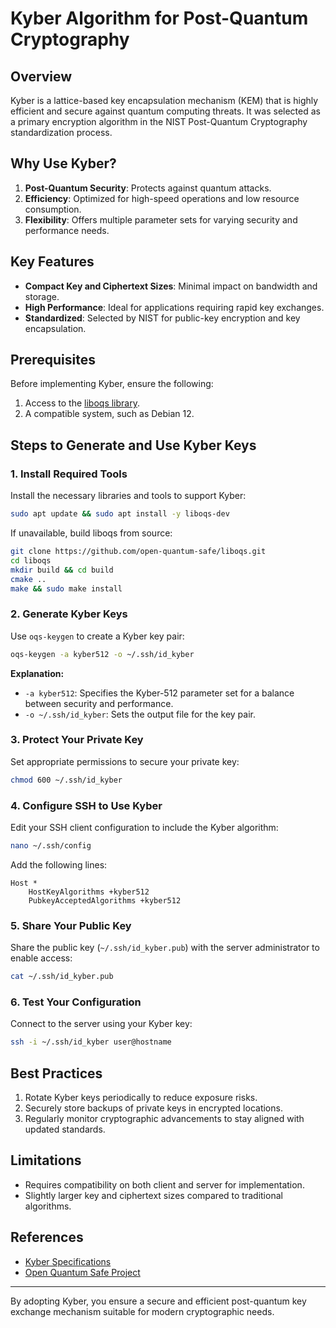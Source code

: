 # Kyber Algorithm for Post-Quantum Cryptography

## Overview
Kyber is a lattice-based key encapsulation mechanism (KEM) that is highly efficient and secure against quantum computing threats. It was selected as a primary encryption algorithm in the NIST Post-Quantum Cryptography standardization process.

## Why Use Kyber?
1. **Post-Quantum Security**: Protects against quantum attacks.
2. **Efficiency**: Optimized for high-speed operations and low resource consumption.
3. **Flexibility**: Offers multiple parameter sets for varying security and performance needs.

## Key Features
- **Compact Key and Ciphertext Sizes**: Minimal impact on bandwidth and storage.
- **High Performance**: Ideal for applications requiring rapid key exchanges.
- **Standardized**: Selected by NIST for public-key encryption and key encapsulation.

## Prerequisites
Before implementing Kyber, ensure the following:
1. Access to the [liboqs library](https://github.com/open-quantum-safe/liboqs).
2. A compatible system, such as Debian 12.

## Steps to Generate and Use Kyber Keys

### 1. Install Required Tools
Install the necessary libraries and tools to support Kyber:
```bash
sudo apt update && sudo apt install -y liboqs-dev
```
If unavailable, build liboqs from source:
```bash
git clone https://github.com/open-quantum-safe/liboqs.git
cd liboqs
mkdir build && cd build
cmake ..
make && sudo make install
```

### 2. Generate Kyber Keys
Use `oqs-keygen` to create a Kyber key pair:
```bash
oqs-keygen -a kyber512 -o ~/.ssh/id_kyber
```
**Explanation:**
- `-a kyber512`: Specifies the Kyber-512 parameter set for a balance between security and performance.
- `-o ~/.ssh/id_kyber`: Sets the output file for the key pair.

### 3. Protect Your Private Key
Set appropriate permissions to secure your private key:
```bash
chmod 600 ~/.ssh/id_kyber
```

### 4. Configure SSH to Use Kyber
Edit your SSH client configuration to include the Kyber algorithm:
```bash
nano ~/.ssh/config
```
Add the following lines:
```plaintext
Host *
    HostKeyAlgorithms +kyber512
    PubkeyAcceptedAlgorithms +kyber512
```

### 5. Share Your Public Key
Share the public key (`~/.ssh/id_kyber.pub`) with the server administrator to enable access:
```bash
cat ~/.ssh/id_kyber.pub
```

### 6. Test Your Configuration
Connect to the server using your Kyber key:
```bash
ssh -i ~/.ssh/id_kyber user@hostname
```

## Best Practices
1. Rotate Kyber keys periodically to reduce exposure risks.
2. Securely store backups of private keys in encrypted locations.
3. Regularly monitor cryptographic advancements to stay aligned with updated standards.

## Limitations
- Requires compatibility on both client and server for implementation.
- Slightly larger key and ciphertext sizes compared to traditional algorithms.

## References
- [Kyber Specifications](https://pq-crystals.org/kyber/)
- [Open Quantum Safe Project](https://openquantumsafe.org/)

---

By adopting Kyber, you ensure a secure and efficient post-quantum key exchange mechanism suitable for modern cryptographic needs.